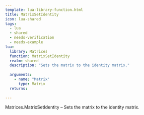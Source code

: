 ```yaml
---
template: lua-library-function.html
title: MatrixSetIdentity
icon: lua-shared
tags:
  - lua
  - shared
  - needs-verification
  - needs-example
lua:
  library: Matrices
  function: MatrixSetIdentity
  realm: shared
  description: "Sets the matrix to the identity matrix."
  
  arguments:
    - name: "Matrix"
      type: Matrix
  returns:
    
---
```


<div class="lua__search__keywords">
Matrices.MatrixSetIdentity &#x2013; Sets the matrix to the identity matrix.
</div>
